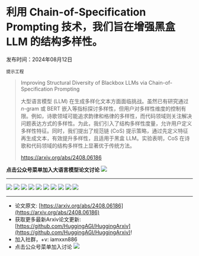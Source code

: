 # 利用 Chain-of-Specification Prompting 技术，我们旨在增强黑盒 LLM 的结构多样性。
发布时间：2024年08月12日

`提示工程`
> Improving Structural Diversity of Blackbox LLMs via Chain-of-Specification Prompting
>
> 大型语言模型 (LLM) 在生成多样化文本方面面临挑战。虽然已有研究通过 $n$-gram 或 BERT 嵌入等指标探讨多样性，但用户对多样性维度的控制有限。例如，诗歌领域可能追求韵律和格律的多样性，而代码领域则关注解决问题表达方式的多样性。为此，我们引入了结构多样性度量，允许用户定义多样性特征。同时，我们提出了规范链 (CoS) 提示策略，通过先定义特征再生成文本，有效提升多样性，且适用于黑盒 LLM。实验表明，CoS 在诗歌和代码领域的结构多样性上显著优于传统方法。
>
> https://arxiv.org/abs/2408.06186

**点击公众号菜单加入大语言模型论文讨论**
![](https://raw.githubusercontent.com/HuggingAGI/wx_assets/main/2024/07/31/1722434818326-94339e92-22f1-4472-9d27-fed232f70b5d.jpeg)
<hr />

![](https://raw.githubusercontent.com/HuggingAGI/HuggingArxiv/main/paper_images/2408.06186/x1.png)
![](https://raw.githubusercontent.com/HuggingAGI/HuggingArxiv/main/paper_images/2408.06186/x2.png)
![](https://raw.githubusercontent.com/HuggingAGI/HuggingArxiv/main/paper_images/2408.06186/x5.png)
![](https://raw.githubusercontent.com/HuggingAGI/HuggingArxiv/main/paper_images/2408.06186/x6.png)
![](https://raw.githubusercontent.com/HuggingAGI/HuggingArxiv/main/paper_images/2408.06186/x7.png)
![](https://raw.githubusercontent.com/HuggingAGI/HuggingArxiv/main/paper_images/2408.06186/x8.png)
![](https://raw.githubusercontent.com/HuggingAGI/HuggingArxiv/main/paper_images/2408.06186/x9.png)
![](https://raw.githubusercontent.com/HuggingAGI/HuggingArxiv/main/paper_images/2408.06186/x10.png)
![](https://raw.githubusercontent.com/HuggingAGI/HuggingArxiv/main/paper_images/2408.06186/x11.png)
![](https://raw.githubusercontent.com/HuggingAGI/HuggingArxiv/main/paper_images/2408.06186/x12.png)

<hr />

- 论文原文: [https://arxiv.org/abs/2408.06186](https://arxiv.org/abs/2408.06186)
- 获取更多最新Arxiv论文更新: [https://github.com/HuggingAGI/HuggingArxiv](https://github.com/HuggingAGI/HuggingArxiv)!
- 加入社群，+v: iamxxn886
- 点击公众号菜单加入讨论
![](https://raw.githubusercontent.com/HuggingAGI/wx_assets/main/2024/07/31/1722434818326-94339e92-22f1-4472-9d27-fed232f70b5d.jpeg)